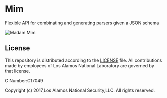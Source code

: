 # Mim
Flexible API for combinating and generating parsers given a JSON schema

![Madam Mim](https://data.whicdn.com/images/234883351/original.gif)
## License
This repository is distributed according to the [LICENSE](LICENSE) file. All contributions made by employees of Los Alamos National Laboratory are governed by that license.

C Number:C17049</br>

Copyright (c) 2017,Los Alamos National Security,LLC. All rights reserved.   
